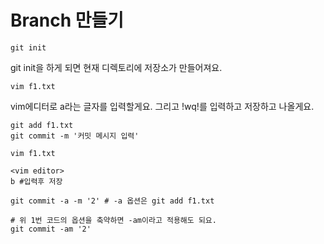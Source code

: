 # Branch 만들기



```text
git init
```

git init을 하게 되면 현재 디렉토리에 저장소가 만들어져요. 

```text
vim f1.txt
```

vim에디터로 a라는 글자를 입력할게요.  그리고 !wq!를 입력하고 저장하고 나올게요. 

```text
git add f1.txt
git commit -m '커밋 메시지 입력'
```

```text
vim f1.txt

<vim editor> 
b #입력후 저장 
```

```text
git commit -a -m '2' # -a 옵션은 git add f1.txt

# 위 1번 코드의 옵션을 축약하면 -am이라고 적용해도 되요. 
git commit -am '2' 
```

